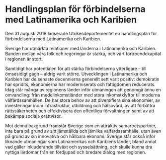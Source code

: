 # Handlingsplan för förbindelserna med Latinamerika och Karibien

Den 31 augusti 2018 lanserade Utrikesdepartementet en handlingsplan för förbindelserna med Latinamerika och Karibien.

Sverige har utmärkta relationer med länderna i Latinamerika och Karibien. Banden mellan våra folk och regeringar är starka, och vårt förtroendekapital i regionen är stort.

Samtidigt har potentialen för att stärka förbindelserna ytterligare – till ömsesidigt gagn – aldrig varit större. Utvecklingen i Latinamerika och Karibien har de senaste decennierna generellt sett varit positiv: demokratin har spridits, ekonomierna har moderniserats och fattigdomen reducerats. Idag står många av regionens länder inför utmaningen att genomgå ännu en omvandling: från medelinkomstländer med stora inkomstklyftor till moderna välfärdssamhällen. De har stora behov av att diversifiera sina ekonomier, av investeringar inom infrastruktur, utbildning och hälsovård, av att förbättra rättssäkerheten och effektivisera den offentliga förvaltningen samt av att bekämpa sociala orättvisor.

Mot denna bakgrund framstår Sverige som en attraktiv samarbetspartner, inte bara på grund av sitt jämställda och jämlika välfärdssamhälle, utan även på grund av sin innovativa och hållbara ekonomi. Sverige står också inför liknande utmaningar som Latinamerikas och Karibiens länder, bland annat vad gäller inkluderande tillväxt och sysselsättning, och skulle kunna dra nyttiga lärdomar från en fördjupad och bredare dialog med regionen.
